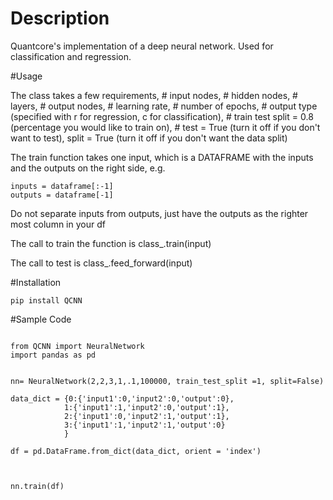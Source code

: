 # Description  

Quantcore's implementation of a deep neural network. Used for classification and regression.

#Usage

The class takes a few requirements, # input nodes,  # hidden nodes, # layers, # output nodes, # learning rate, # number of epochs, # output type (specified with r for regression, c for classification), # train test split = 0.8 (percentage you would like to train on), # test = True (turn it off if you don't want to test), split = True (turn it off if you don't want the data split)

The train function takes one input, which is a DATAFRAME with the inputs and the outputs on the right side, e.g.
```
inputs = dataframe[:-1]
outputs = dataframe[-1]
```
Do not separate inputs from outputs, just have the outputs as the righter most column in your df

The call to train the function is class_.train(input)

The call to test is class_.feed_forward(input)

#Installation

```
pip install QCNN
```

#Sample Code
```

from QCNN import NeuralNetwork
import pandas as pd


nn= NeuralNetwork(2,2,3,1,.1,100000, train_test_split =1, split=False)

data_dict = {0:{'input1':0,'input2':0,'output':0},
            1:{'input1':1,'input2':0,'output':1},
            2:{'input1':0,'input2':1,'output':1},
            3:{'input1':1,'input2':1,'output':0}
            }

df = pd.DataFrame.from_dict(data_dict, orient = 'index')



nn.train(df)

```
